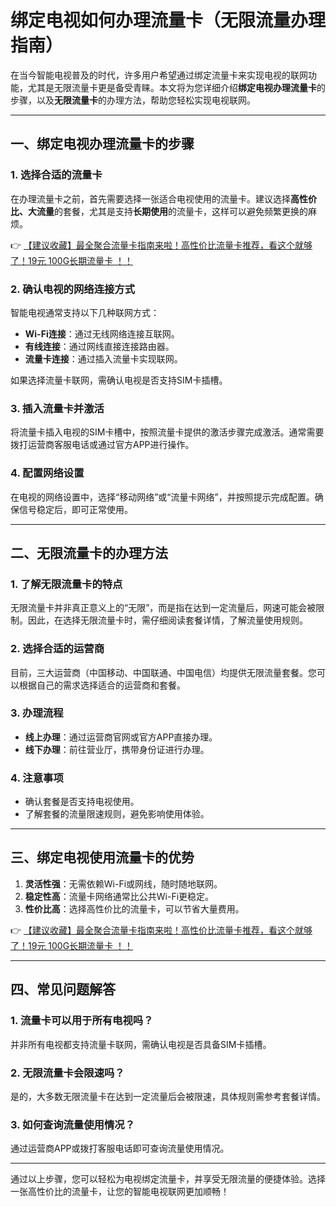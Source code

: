 # 绑定电视如何办理流量卡（无限流量办理指南）

在当今智能电视普及的时代，许多用户希望通过绑定流量卡来实现电视的联网功能，尤其是无限流量卡更是备受青睐。本文将为您详细介绍**绑定电视办理流量卡**的步骤，以及**无限流量卡**的办理方法，帮助您轻松实现电视联网。

---

## 一、绑定电视办理流量卡的步骤

### 1. 选择合适的流量卡
在办理流量卡之前，首先需要选择一张适合电视使用的流量卡。建议选择**高性价比、大流量**的套餐，尤其是支持**长期使用**的流量卡，这样可以避免频繁更换的麻烦。

👉 [【建议收藏】最全聚合流量卡指南来啦！高性价比流量卡推荐，看这个就够了！19元 100G长期流量卡 ！！](https://bit.ly/Liuliangka)

### 2. 确认电视的网络连接方式
智能电视通常支持以下几种联网方式：
- **Wi-Fi连接**：通过无线网络连接互联网。
- **有线连接**：通过网线直接连接路由器。
- **流量卡连接**：通过插入流量卡实现联网。

如果选择流量卡联网，需确认电视是否支持SIM卡插槽。

### 3. 插入流量卡并激活
将流量卡插入电视的SIM卡槽中，按照流量卡提供的激活步骤完成激活。通常需要拨打运营商客服电话或通过官方APP进行操作。

### 4. 配置网络设置
在电视的网络设置中，选择“移动网络”或“流量卡网络”，并按照提示完成配置。确保信号稳定后，即可正常使用。

---

## 二、无限流量卡的办理方法

### 1. 了解无限流量卡的特点
无限流量卡并非真正意义上的“无限”，而是指在达到一定流量后，网速可能会被限制。因此，在选择无限流量卡时，需仔细阅读套餐详情，了解流量使用规则。

### 2. 选择合适的运营商
目前，三大运营商（中国移动、中国联通、中国电信）均提供无限流量套餐。您可以根据自己的需求选择适合的运营商和套餐。

### 3. 办理流程
- **线上办理**：通过运营商官网或官方APP直接办理。
- **线下办理**：前往营业厅，携带身份证进行办理。

### 4. 注意事项
- 确认套餐是否支持电视使用。
- 了解套餐的流量限速规则，避免影响使用体验。

---

## 三、绑定电视使用流量卡的优势

1. **灵活性强**：无需依赖Wi-Fi或网线，随时随地联网。
2. **稳定性高**：流量卡网络通常比公共Wi-Fi更稳定。
3. **性价比高**：选择高性价比的流量卡，可以节省大量费用。

👉 [【建议收藏】最全聚合流量卡指南来啦！高性价比流量卡推荐，看这个就够了！19元 100G长期流量卡 ！！](https://bit.ly/Liuliangka)

---

## 四、常见问题解答

### 1. 流量卡可以用于所有电视吗？
并非所有电视都支持流量卡联网，需确认电视是否具备SIM卡插槽。

### 2. 无限流量卡会限速吗？
是的，大多数无限流量卡在达到一定流量后会被限速，具体规则需参考套餐详情。

### 3. 如何查询流量使用情况？
通过运营商APP或拨打客服电话即可查询流量使用情况。

---

通过以上步骤，您可以轻松为电视绑定流量卡，并享受无限流量的便捷体验。选择一张高性价比的流量卡，让您的智能电视联网更加顺畅！